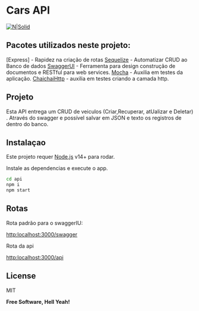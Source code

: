 # Cars API
[![N|Solid](https://cldup.com/dTxpPi9lDf.thumb.png)](https://nodesource.com/products/nsolid)

## Pacotes utilizados neste projeto:
[Express] - Rapidez na criação de rotas
[Sequelize](https://github.com/sequelize/sequelize) - Automatizar CRUD ao Banco de dados
[SwaggerUI](https://github.com/swagger-api/swagger-ui) - Ferramenta para design construção de documentos e RESTful para web services.
[Mocha](https://github.com/mochajs/mocha) - Auxilia em testes da aplicação.
[Chai](https://github.com/chaijs/chai)[chaiHttp](https://www.chaijs.com/plugins/chai-http/) - auxilia em testes criando a camada http.

## Projeto

Esta API entrega um CRUD de veiculos (Criar,Recuperar, atUalizar e Deletar) . Através do swagger e possível salvar em JSON e texto os registros de dentro do banco.


## Instalaçao

Este projeto requer [Node.js](https://nodejs.org/) v14+ para rodar.

Instale as dependencias e execute o app.

```sh
cd api
npm i
npm start
```

## Rotas
Rota padrão para o swaggerIU:

[http:localhost:3000/swagger](http:localhost:3000/swagger)

Rota da api

[http:localhost:3000/api](http:localhost:3000/api)

## License

MIT

**Free Software, Hell Yeah!**

[//]: # (These are reference links used in the body of this note and get stripped out when the markdown processor does its job. There is no need to format nicely because it shouldn't be seen. Thanks SO - http://stackoverflow.com/questions/4823468/store-comments-in-markdown-syntax)
